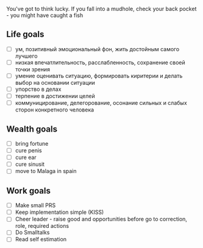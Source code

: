 You've got to think lucky. If you fall into a mudhole, check your back pocket - you might have caught a fish

## Life goals

- [ ] ум, позитивный эмоциональный фон, жить достойным самого лучшего
- [ ] низкая впечатлительность, расслабленность, сохранение своей точки зрения
- [ ] умение оценивать ситуацию, формировать киритерии и делать выбор на основании ситуации
- [ ] упорство в делах
- [ ] терпение в достижении целей
- [ ] коммуницирование, делегорование, осонание сильных и слабых сторон конкретного человека

## Wealth goals

- [ ] bring fortune
- [ ] cure penis
- [ ] cure ear
- [ ] cure sinusit
- [ ] move to Malaga in spain

## Work goals

- [ ] Make small PRS
- [ ] Keep implementation simple (KISS)
- [ ] Cheer leader - raise good and opportunities before go to correction, role, required actions
- [ ] Do Smalltalks
- [ ] Read self estimation

